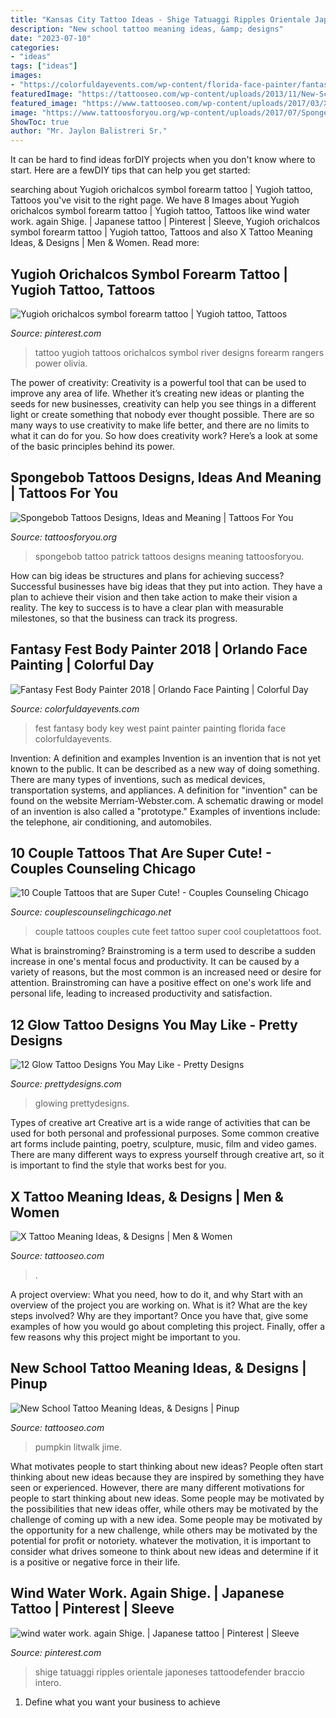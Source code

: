 ```yaml
---
title: "Kansas City Tattoo Ideas - Shige Tatuaggi Ripples Orientale Japoneses Tattoodefender Braccio Intero"
description: "New school tattoo meaning ideas, &amp; designs"
date: "2023-07-10"
categories:
- "ideas"
tags: ["ideas"]
images:
- "https://colorfuldayevents.com/wp-content/florida-face-painter/fantasy-fest/dynamic/fantasy-fest-body-paint-ideas-2016.jpg-nggid03402-ngg0dyn-210x350x100-00f0w010c011r110f110r010t010.jpg"
featuredImage: "https://tattooseo.com/wp-content/uploads/2013/11/New-School-Tattoo-29.jpg"
featured_image: "https://www.tattooseo.com/wp-content/uploads/2017/03/X-Tattoo-Meaning-9.jpg"
image: "https://www.tattoosforyou.org/wp-content/uploads/2017/07/Spongebob-Patrick-Tattoo.jpg"
ShowToc: true
author: "Mr. Jaylon Balistreri Sr."
---
```



It can be hard to find ideas forDIY projects when you don't know where to start. Here are a fewDIY tips that can help you get started: 

	

		
searching about Yugioh orichalcos symbol forearm tattoo | Yugioh tattoo, Tattoos you've visit to the right page. We have 8 Images about Yugioh orichalcos symbol forearm tattoo | Yugioh tattoo, Tattoos like wind water work. again Shige. | Japanese tattoo | Pinterest | Sleeve, Yugioh orichalcos symbol forearm tattoo | Yugioh tattoo, Tattoos and also X Tattoo Meaning Ideas, &amp; Designs | Men &amp; Women. Read more:
		
    
## Yugioh Orichalcos Symbol Forearm Tattoo | Yugioh Tattoo, Tattoos

<img loading=lazy src="https://i.pinimg.com/736x/82/4c/e5/824ce50b522373c89494d7e2c0682666.jpg" onerror="this.onerror=null;this.src='https://tse3.mm.bing.net/th?id=OIP.hsx8-pneevcUuvPL2OdTeADYEg&amp;pid=15.1';" alt="Yugioh orichalcos symbol forearm tattoo | Yugioh tattoo, Tattoos">

_Source: pinterest.com_

>tattoo yugioh tattoos orichalcos symbol river designs forearm rangers power olivia. 

	

The power of creativity:
Creativity is a powerful tool that can be used to improve any area of life. Whether it’s creating new ideas or planting the seeds for new businesses, creativity can help you see things in a different light or create something that nobody ever thought possible. There are so many ways to use creativity to make life better, and there are no limits to what it can do for you. So how does creativity work? Here’s a look at some of the basic principles behind its power.

    
## Spongebob Tattoos Designs, Ideas And Meaning | Tattoos For You

<img loading=lazy src="https://www.tattoosforyou.org/wp-content/uploads/2017/07/Spongebob-Patrick-Tattoo.jpg" onerror="this.onerror=null;this.src='https://tse1.mm.bing.net/th?id=OIP.2AnVFOOF_wRPty2yIm0diAHaJ-&amp;pid=15.1';" alt="Spongebob Tattoos Designs, Ideas and Meaning | Tattoos For You">

_Source: tattoosforyou.org_

>spongebob tattoo patrick tattoos designs meaning tattoosforyou. 

	

How can big ideas be structures and plans for achieving success?
Successful businesses have big ideas that they put into action. They have a plan to achieve their vision and then take action to make their vision a reality. The key to success is to have a clear plan with measurable milestones, so that the business can track its progress.

    
## Fantasy Fest Body Painter 2018 | Orlando Face Painting | Colorful Day

<img loading=lazy src="https://colorfuldayevents.com/wp-content/florida-face-painter/fantasy-fest/dynamic/fantasy-fest-body-paint-ideas-2016.jpg-nggid03402-ngg0dyn-210x350x100-00f0w010c011r110f110r010t010.jpg" onerror="this.onerror=null;this.src='https://tse3.mm.bing.net/th?id=OIP.9HdUjaD7v_KEZP5iHeU4kwAAAA&amp;pid=15.1';" alt="Fantasy Fest Body Painter 2018 | Orlando Face Painting | Colorful Day">

_Source: colorfuldayevents.com_

>fest fantasy body key west paint painter painting florida face colorfuldayevents. 

	

Invention: A definition and examples
Invention is an invention that is not yet known to the public. It can be described as a new way of doing something. There are many types of inventions, such as medical devices, transportation systems, and appliances. 
A definition for "invention" can be found on the website Merriam-Webster.com. A schematic drawing or model of an invention is also called a "prototype." 
Examples of inventions include: the telephone, air conditioning, and automobiles.

    
## 10 Couple Tattoos That Are Super Cute! - Couples Counseling Chicago

<img loading=lazy src="http://www.couplescounselingchicago.net/wp-content/uploads/2014/10/couples-tattos-7-feet.jpg" onerror="this.onerror=null;this.src='https://tse1.mm.bing.net/th?id=OIP.NmLje7jd8NUwM1RK4qEY1wHaHd&amp;pid=15.1';" alt="10 Couple Tattoos that are Super Cute! - Couples Counseling Chicago">

_Source: couplescounselingchicago.net_

>couple tattoos couples cute feet tattoo super cool coupletattoos foot. 

	

What is brainstroming?
Brainstroming is a term used to describe a sudden increase in one's mental focus and productivity. It can be caused by a variety of reasons, but the most common is an increased need or desire for attention. Brainstroming can have a positive effect on one's work life and personal life, leading to increased productivity and satisfaction.

    
## 12 Glow Tattoo Designs You May Like - Pretty Designs

<img loading=lazy src="http://www.prettydesigns.com/wp-content/uploads/2015/01/Horrible-Glow-Tattoo.jpg" onerror="this.onerror=null;this.src='https://tse3.mm.bing.net/th?id=OIP.b7uykwtQDGVVLB8-iN3RcgHaNx&amp;pid=15.1';" alt="12 Glow Tattoo Designs You May Like - Pretty Designs">

_Source: prettydesigns.com_

>glowing prettydesigns. 

	

Types of creative art
Creative art is a wide range of activities that can be used for both personal and professional purposes. Some common creative art forms include painting, poetry, sculpture, music, film and video games. There are many different ways to express yourself through creative art, so it is important to find the style that works best for you.

    
## X Tattoo Meaning Ideas, &amp; Designs | Men &amp; Women

<img loading=lazy src="https://www.tattooseo.com/wp-content/uploads/2017/03/X-Tattoo-Meaning-9.jpg" onerror="this.onerror=null;this.src='https://tse2.mm.bing.net/th?id=OIP.axsCyr3tbijTi5El4mipwAAAAA&amp;pid=15.1';" alt="X Tattoo Meaning Ideas, &amp; Designs | Men &amp; Women">

_Source: tattooseo.com_

>. 

	

A project overview: What you need, how to do it, and why
Start with an overview of the project you are working on. What is it? What are the key steps involved? Why are they important? Once you have that, give some examples of how you would go about completing this project. Finally, offer a few reasons why this project might be important to you.

    
## New School Tattoo Meaning Ideas, &amp; Designs | Pinup

<img loading=lazy src="https://tattooseo.com/wp-content/uploads/2013/11/New-School-Tattoo-29.jpg" onerror="this.onerror=null;this.src='https://tse4.mm.bing.net/th?id=OIP.PN6ragRl9otuKJPMZuTeAQAAAA&amp;pid=15.1';" alt="New School Tattoo Meaning Ideas, &amp; Designs | Pinup">

_Source: tattooseo.com_

>pumpkin litwalk jime. 

	

What motivates people to start thinking about new ideas?
People often start thinking about new ideas because they are inspired by something they have seen or experienced. However, there are many different motivations for people to start thinking about new ideas. Some people may be motivated by the possibilities that new ideas offer, while others may be motivated by the challenge of coming up with a new idea. Some people may be motivated by the opportunity for a new challenge, while others may be motivated by the potential for profit or notoriety. whatever the motivation, it is important to consider what drives someone to think about new ideas and determine if it is a positive or negative force in their life.

    
## Wind Water Work. Again Shige. | Japanese Tattoo | Pinterest | Sleeve

<img loading=lazy src="https://s-media-cache-ak0.pinimg.com/736x/3e/03/d3/3e03d32755bf3d7faadab7c98dd927ac.jpg" onerror="this.onerror=null;this.src='https://tse1.mm.bing.net/th?id=OIP.R-0wfojVX8BEDQG7WiO5sQHaLH&amp;pid=15.1';" alt="wind water work. again Shige. | Japanese tattoo | Pinterest | Sleeve">

_Source: pinterest.com_

>shige tatuaggi ripples orientale japoneses tattoodefender braccio intero. 

	

1. Define what you want your business to achieve 

